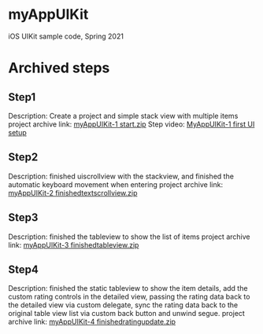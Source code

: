 # myAppUIKit
iOS UIKit sample code, Spring 2021

# Archived steps
## Step1
Description: Create a project and simple stack view with multiple items
project archive link: [myAppUIKit-1 start.zip](https://drive.google.com/file/d/1cTlK3GTk-f1xy_2VHdETB7bqe3ZWkEVN/view?usp=sharing)
Step video: [MyAppUIKit-1 first UI setup](https://youtu.be/19Qbz1fteS0)



## Step2
Description: finished uiscrollview with the stackview, and finished the automatic keyboard movement when entering
project archive link: [myAppUIKit-2 finishedtextscrollview.zip](https://drive.google.com/file/d/1cVhRfShYxSvtfuV4x7iubLqYPcyaWoRh/view?usp=sharing)

## Step3
Description: finished the tableview to show the list of items
project archive link: [myAppUIKit-3 finishedtableview.zip](https://drive.google.com/file/d/1egZka_KRS5Dg_HSZRMBJcXbhzeq-oWq9/view?usp=sharing)

## Step4
Description: finished the static tableview to show the item details, add the custom rating controls in the detailed view, passing the rating data back to the detailed view via custom delegate, sync the rating data back to the original table view list via custom back button and unwind segue.
project archive link: [myAppUIKit-4 finishedratingupdate.zip](https://drive.google.com/file/d/1eewWtkbipsNtulC5VOOavMV6WqkpRMTm/view?usp=sharing)


